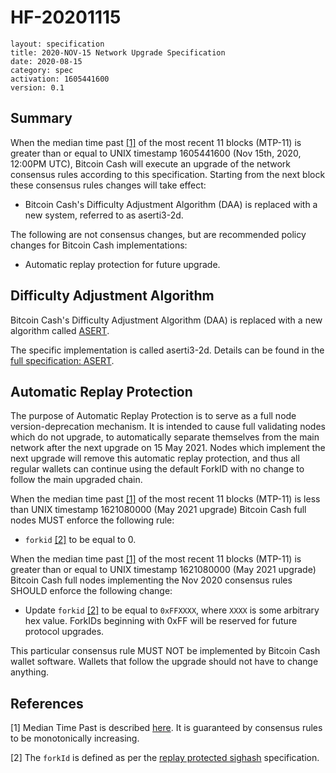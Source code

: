 # HF-20201115

    layout: specification
    title: 2020-NOV-15 Network Upgrade Specification
    date: 2020-08-15
    category: spec
    activation: 1605441600
    version: 0.1

## Summary

When the median time past [[1]](#references) of the most recent 11 blocks (MTP-11) is greater than or equal to UNIX timestamp 1605441600 (Nov 15th, 2020, 12:00PM UTC),
Bitcoin Cash will execute an upgrade of the network consensus rules according to this specification.
Starting from the next block these consensus rules changes will take effect:

* Bitcoin Cash's Difficulty Adjustment Algorithm (DAA) is replaced with a new system, referred to as aserti3-2d.

The following are not consensus changes, but are recommended policy changes for Bitcoin Cash implementations:

* Automatic replay protection for future upgrade.

## Difficulty Adjustment Algorithm

Bitcoin Cash's Difficulty Adjustment Algorithm (DAA) is replaced with a new algorithm called [ASERT](http://toom.im/files/da-asert.pdf).

The specific implementation is called aserti3-2d. Details can be found in the [full specification: ASERT](/protocol/forks/2020-11-15-asert).


## Automatic Replay Protection

The purpose of Automatic Replay Protection is to serve as a full node version-deprecation mechanism. It is intended to cause 
full validating nodes which do not upgrade, to automatically separate themselves from the main network after the next
upgrade on 15 May 2021. Nodes which implement the next upgrade will remove this automatic replay protection, and thus all regular
wallets can continue using the default ForkID with no change to follow the main upgraded chain.

When the median time past [[1]](#references) of the most recent 11 blocks (MTP-11) is less than UNIX timestamp 1621080000 (May 2021 upgrade)
Bitcoin Cash full nodes MUST enforce the following rule:

 * `forkid` [[2]](#references) to be equal to 0.

When the median time past [[1]](#references) of the most recent 11 blocks (MTP-11) is greater than or equal to UNIX timestamp 1621080000
(May 2021 upgrade) Bitcoin Cash full nodes implementing the Nov 2020 consensus rules SHOULD enforce the following change:

 * Update `forkid` [[2]](#references) to be equal to `0xFFXXXX`, where `XXXX` is some arbitrary hex value.
   ForkIDs beginning with 0xFF will be reserved for future protocol upgrades.

This particular consensus rule MUST NOT be implemented by Bitcoin Cash wallet software. Wallets that follow the upgrade
should not have to change anything.

## References

[1] Median Time Past is described [here](/protocol/blockchain/transaction#median-time-past).
It is guaranteed by consensus rules to be monotonically increasing.

[2] The `forkId` is defined as per the [replay protected sighash](/protocol/forks/replay-protected-sighash) specification.
